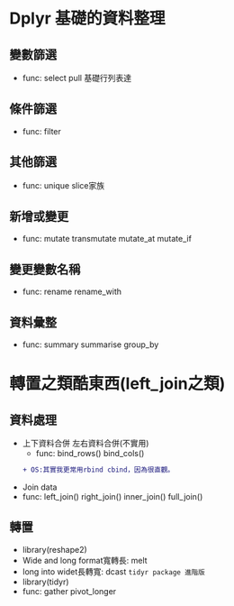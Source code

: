 # Dplyr 基礎的資料整理
## 變數篩選
* func: select pull 基礎行列表達
## 條件篩選
* func: filter
## 其他篩選
* func: unique slice家族
## 新增或變更
* func: mutate transmutate mutate_at mutate_if
## 變更變數名稱
* func: rename rename_with
## 資料彙整
* func: summary summarise group_by
# 轉置之類酷東西(left_join之類)
## 資料處理
* 上下資料合併 左右資料合併(不實用)
  * func: bind_rows() bind_cols()
  ```diff
  + OS:其實我更常用rbind cbind，因為很直觀。
  ```
* Join data
 * func: left_join() right_join() inner_join() full_join()
## 轉置 
* library(reshape2)
 * Wide and long format寬轉長: melt
 * long into widet長轉寬: dcast
`tidyr package 進階版`
* library(tidyr)
 * func: gather pivot_longer
